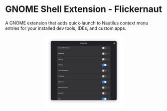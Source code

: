 # GNOME Shell Extension - Flickernaut

A GNOME extension that adds quick-launch to Nautilus context menu entries for your installed dev tools, IDEs, and custom apps.

<p align="center">
    <img src="assets/preview1.png" alt="Flickernaut Preview" width="50%" />
</p>
